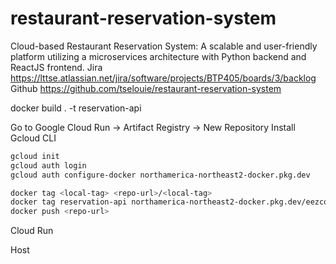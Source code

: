 # restaurant-reservation-system
Cloud-based Restaurant Reservation System: A scalable and user-friendly platform utilizing a microservices architecture with Python backend and ReactJS frontend.
Jira
https://lttse.atlassian.net/jira/software/projects/BTP405/boards/3/backlog
Github
https://github.com/tselouie/restaurant-reservation-system

docker build . -t reservation-api

Go to Google Cloud Run -> Artifact Registry -> New Repository
Install Gcloud CLI
```bash
gcloud init
gcloud auth login
gcloud auth configure-docker northamerica-northeast2-docker.pkg.dev

docker tag <local-tag> <repo-url>/<local-tag>
docker tag reservation-api northamerica-northeast2-docker.pkg.dev/eezcommerce/reservation-system/reservation-api:latest
docker push <repo-url> 
```

Cloud Run

Host